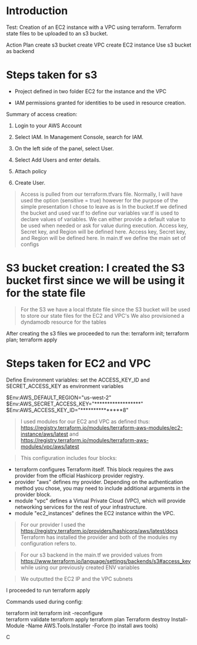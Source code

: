 # Introduction 
Test: Creation of an EC2 instance with a VPC using terraform. Terraform state files to be uploaded to an s3 bucket.

Action Plan
create s3 bucket 
create VPC
create EC2 instance
Use s3 bucket as backend

# Steps taken for s3

- Project defined in two folder EC2 for the instance and the VPC

- IAM permissions granted for identities to be used in resource creation.

Summary of access creation:

1. Login to your AWS Account

2. Select IAM. In Management Console, search for IAM.

3. On the left side of the panel, select User.

4. Select Add Users and enter details.

5. Attach policy

6. Create User.


> Access is pulled from our terraform.tfvars file. Normally, I will have used the option (sensitive = true) however for the purpose of the simple presentation I chose to leave as is
> In the bucket.tf we defined the bucket and used var.tf to define our variables
> var.tf is used to declare values of variables. We can either provide a default value to be used when needed or ask for value during execution. Access key, Secret key, and Region will be defined here. Access key, Secret key, and Region will be defined here.
> In main.tf we define the main set of configs


# S3 bucket creation: I created the S3 bucket first since we will be using it for the state file
> For the S3 we have a local tfstate file since the S3 bucket will be used to store our state files for the EC2 and VPC's
> We also provisioned a dyndamodb resource for the tables

After creating the s3 files we proceeded to run the: terraform init; terraform plan; terraform apply



# Steps taken for EC2 and VPC

Define Environment variables: set the ACCESS_KEY_ID and SECRET_ACCESS_KEY as environment variables

$Env:AWS_DEFAULT_REGION="us-west-2"
$Env:AWS_SECRET_ACCESS_KEY="******************"
$Env:AWS_ACCESS_KEY_ID="***************8"

> I used modules for our EC2 and VPC as defined thus: https://registry.terraform.io/modules/terraform-aws-modules/ec2-instance/aws/latest and https://registry.terraform.io/modules/terraform-aws-modules/vpc/aws/latest

> This configuration includes four blocks:
- terraform configures Terraform itself. This block requires the aws provider from the official Hashicorp provider registry.
- provider "aws" defines my provider. Depending on the authentication method you chose, you may need to include additional arguments in the provider block.
- module "vpc" defines a Virtual Private Cloud (VPC), which will provide networking services for the rest of your infrastructure.
- module "ec2_instances" defines the EC2 instance within the VPC.

> For our provider I used the https://registry.terraform.io/providers/hashicorp/aws/latest/docs
> Terraform has installed the provider and both of the modules my configuration refers to.

> For our s3 backend in the main.tf we provided values from https://www.terraform.io/language/settings/backends/s3#access_key while using our previously created ENV variables

> We outputted the EC2 IP and the VPC subnets

I proceeded to run terraform apply


Commands used during config:

terraform init 
terraform init -reconfigure  
terraform validate
terraform apply
terraform plan
Terraform destroy
Install-Module -Name AWS.Tools.Installer -Force (to install aws tools)


C

